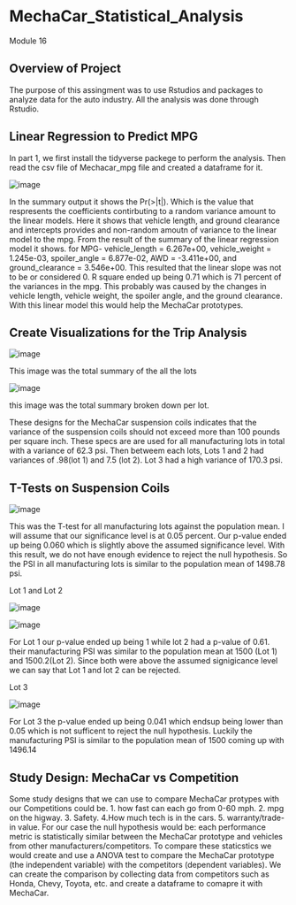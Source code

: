 # MechaCar_Statistical_Analysis
 Module 16
 
 ## Overview of Project
 The purpose of this assingment was to use Rstudios and packages to analyze data for the auto industry. 
 All the analysis was done through Rstudio. 

## Linear Regression to Predict MPG
In part 1, we first install the tidyverse packege to perform the analysis. 
Then read the csv file of Mechacar_mpg file and created a dataframe for it. 

![image](https://user-images.githubusercontent.com/111409181/211227282-02e9c1c5-c53a-43cf-9395-04536f313402.png)

In the summary output it shows the Pr(>|t|). Which is the value that respresents the coefficients contirbuting to a random variance amount to the linear models. Here it shows that vehicle length, and ground clearance and intercepts provides and non-random amoutn of variance to the linear model to the mpg.
From the result of the summary of the linear regression model it shows.
for MPG- vehicle_length = 6.267e+00, vehicle_weight = 1.245e-03, spoiler_angle = 6.877e-02, AWD = -3.411e+00, and ground_clearance = 3.546e+00.
This resulted that the linear slope was not to be or considered 0. R square ended up being 0.71 which is 71 percent of the variances in the mpg. This probably was caused by the changes in vehicle length, vehicle weight, the spoiler angle, and the ground clearance. With this linear model this would help the MechaCar prototypes. 

## Create Visualizations for the Trip Analysis


![image](https://user-images.githubusercontent.com/111409181/211246139-c51761d5-cf77-41ca-adef-731cb0836798.png)

This image was the total summary of the all the lots 

![image](https://user-images.githubusercontent.com/111409181/211247595-d1827eac-0a30-40da-8402-e6cb79ffba30.png)

this image was the total summary broken down per lot. 

These designs for the MechaCar suspension coils indicates that the variance of the suspension coils should not exceed more than 100 pounds per square inch. 
These specs are are used for all manufacturing lots in total with a variance of 62.3 psi. Then betweem each lots, Lots 1 and 2 had variances of .98(lot 1) and 7.5 (lot 2). Lot 3 had a high variance of 170.3 psi.

## T-Tests on Suspension Coils

![image](https://user-images.githubusercontent.com/111409181/211257976-6a948c92-f805-4bf4-bd7c-251585283744.png)

This was the T-test for all manufacturing lots against the population mean. I will assume that our significance level is at 0.05 percent. Our p-value ended up being 0.060 which is slightly above the assumed significance level. With this result, we do not have enough evidence to reject the null hypothesis. So the PSI in all manufacturing lots is similar to the population mean of 1498.78 psi.

Lot 1 and Lot 2


![image](https://user-images.githubusercontent.com/111409181/211263168-8ca83bce-30b7-4447-b14e-5335ab203eb8.png)


![image](https://user-images.githubusercontent.com/111409181/211263823-a20e21d7-da5f-49b6-8046-a91643c78e68.png)


For Lot 1 our p-value ended up being 1 while lot 2 had a p-value of 0.61.
their manufacturing PSI was similar to the population mean at 1500 (Lot 1) and 1500.2(Lot 2). 
Since both were above the assumed signigicance level we can say that Lot 1 and lot 2 can be rejected. 

Lot 3

![image](https://user-images.githubusercontent.com/111409181/211275484-901c9617-fb4b-47d3-809b-bcda4629c928.png)

For Lot 3 the p-value ended up being 0.041 which endsup being lower than 0.05 which is not sufficent to reject the null hypothesis. 
Luckily the manufacturing PSI is similar to the population mean of 1500 coming up with 1496.14

## Study Design: MechaCar vs Competition

Some study designs that we can use to compare MechaCar protypes with our Competitions could be. 1. how fast can each go from 0-60 mph. 2. mpg on the higway. 3. Safety. 4.How much tech is in the cars. 5. warranty/trade-in value. 
For our case the null hypothesis would be: each performance metric is statistically similar between the MechaCar prototype and vehicles from other manufacturers/competitors. To compare these staticstics we would create and use a ANOVA test to compare the MechaCar prototype (the independent variable) with the competitors (dependent variables). We can create the comparison by collecting data from competitors such as Honda, Chevy, Toyota, etc. and create a dataframe to comapre it with MechaCar. 









